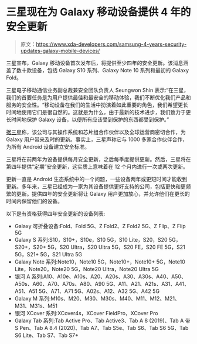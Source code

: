 # 三星现在为 Galaxy 移动设备提供 4 年的安全更新

> 原文：<https://www.xda-developers.com/samsung-4-years-security-updates-galaxy-mobile-devices/>

三星宣布，Galaxy 移动设备首次发布后，将提供至少四年的安全更新。该消息涵盖了数十款设备，包括 Galaxy S10 系列、Galaxy Note 10 系列和最初的 Galaxy Fold。

三星电子移动通信业务副总裁兼安全团队负责人 Seungwon Shin 表示:“在三星，我们的首要任务是为用户提供最佳和最安全的移动体验，我们不断优化我们产品和服务的安全性。“移动设备在我们的生活中扮演着如此重要的角色，我们希望更长时间地使用它们是很自然的。这就是为什么，由于最新的技术进步，我们致力于更长时间地保护 Galaxy 设备，以便所有应该受到保护的东西都受到保护。”

[据三星](https://www.samsungmobilepress.com/pressreleases/samsung-takes-galaxy-security-to-the-next-level-by-extending-updates)称，该公司与其操作系统和芯片组合作伙伴以及全球运营商密切合作，为 Galaxy 用户带来及时的更新。事实上，三星声称它与 1000 多家合作伙伴合作，为所有 Android 设备建立安全标准。

三星将在前两年为设备提供每月安全更新，之后每季度提供更新。然后，三星将在第四年提供“定期”安全更新，这实质上意味着在 12 个月内进行一次或两次更新。

更新一直是 Android 生态系统中的一个问题，一些设备两年或更短时间才能收到更新。多年来，三星已经成为一家为其设备提供更好支持的公司，包括更快和更频繁的更新。提供四年的安全更新将让 Galaxy 用户更加放心，并允许他们在更长的时间内保留他们的设备。

以下是有资格获得四年安全更新的设备列表:

*   Galaxy 可折叠设备:Fold、Fold 5G、Z Fold2、Z Fold2 5G、Z Flip、Z Flip 5G
*   Galaxy S 系列:S10，S10+，S10e，S10 5G，S10 Lite，S20，S20 5G，S20+，S20+ 5G，S20 Ultra，S20 Ultra 5G，S20 FE，S20 FE 5G，S21 5G，S21+ 5G，S21 Ultra 5G
*   Galaxy Note 系列:Note10，Note10 5G，Note10+，Note10+ 5G，Note10 Lite，Note20，Note20 5G，Note20 Ultra，Note20 Ultra 5G
*   银河 A 系列:A10、A10e、A10s、A20、A20s、A30、A30s、A40、A50、A50s、A60、A70、A70s、A80、A90 5G、A11、A21、A21s、A31、A41、A51、A51 5G、A71、A71 5G、A02s、A12、A32 5G、A42 5G
*   Galaxy M 系列:M10s、M20、M30、M30s、M40、M11、M12、M21、M31、M31s、M51
*   银河 XCover 系列:XCover4s，XCover FieldPro，XCover Pro
*   Galaxy Tab 系列:Tab Active Pro、Tab Active3、Tab A 8 (2019)、Tab A 带 S Pen、Tab A 8.4 (2020)、Tab A7、Tab S5e、Tab S6、Tab S6 5G、Tab S6 Lite、Tab S7、Tab S7+